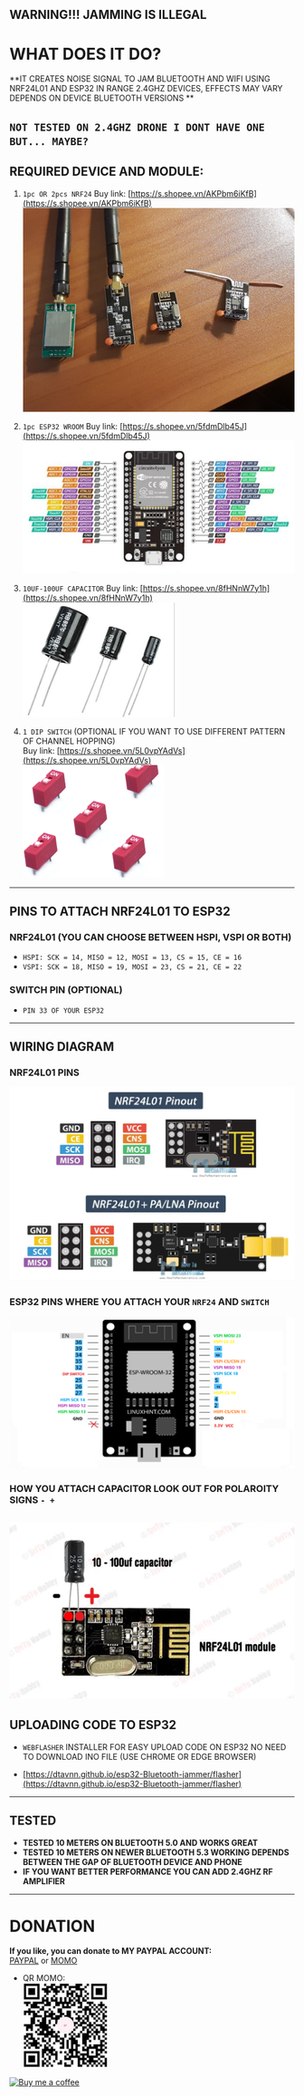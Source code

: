 **WARNING!!! JAMMING IS ILLEGAL**
 ---
# WHAT DOES IT DO?
**IT CREATES NOISE SIGNAL TO JAM BLUETOOTH AND WIFI USING NRF24L01 AND ESP32 IN RANGE 2.4GHZ DEVICES, EFFECTS MAY VARY DEPENDS ON DEVICE BLUETOOTH VERSIONS **

`NOT TESTED ON 2.4GHZ DRONE I DONT HAVE ONE BUT... MAYBE?` 
---
## REQUIRED DEVICE AND MODULE:
1. `1pc OR 2pcs NRF24` Buy link: [https://s.shopee.vn/AKPbm6iKfB](https://s.shopee.vn/AKPbm6iKfB)<br>
   <img src="assets/nrf24.jpg" width="550">

2. `1pc ESP32 WROOM` Buy link: [https://s.shopee.vn/5fdmDlb45J](https://s.shopee.vn/5fdmDlb45J)<br>
   <img src="assets/esp32.png" width="550">

3. `10UF-100UF CAPACITOR` Buy link: [https://s.shopee.vn/8fHNnW7y1h](https://s.shopee.vn/8fHNnW7y1h)<br>
   <img src="assets/cap.png">

4. `1 DIP SWITCH` (OPTIONAL IF YOU WANT TO USE DIFFERENT PATTERN OF CHANNEL HOPPING)<br>
   Buy link: [https://s.shopee.vn/5L0vpYAdVs](https://s.shopee.vn/5L0vpYAdVs)<br>
   <img src="assets/sw.png" width="250">
---

## PINS TO ATTACH NRF24L01 TO ESP32
### NRF24L01 (YOU CAN CHOOSE BETWEEN HSPI, VSPI OR BOTH)
+ `HSPI: SCK = 14, MISO = 12, MOSI = 13, CS = 15, CE = 16`
+ `VSPI: SCK = 18, MISO = 19, MOSI = 23, CS = 21, CE = 22`

### SWITCH PIN (OPTIONAL)  
+ `PIN 33 OF YOUR ESP32`
---

## WIRING DIAGRAM
### NRF24L01 PINS
  ![NRF24L01 PIN](assets/NRF24L01_pin.png)

### ESP32 PINS WHERE YOU ATTACH YOUR `NRF24` AND `SWITCH `
  ![32](assets/esp32_pin.png)

### HOW YOU ATTACH CAPACITOR LOOK OUT FOR POLAROITY SIGNS `- +`
  ![NRF24 CAPACITOR](assets/cap_pin.png)
--- 

## UPLOADING CODE TO ESP32
- `WEBFLASHER` INSTALLER FOR EASY UPLOAD CODE ON ESP32 NO NEED TO DOWNLOAD INO FILE (USE CHROME OR EDGE BROWSER)

- [https://dtavnn.github.io/esp32-Bluetooth-jammer/flasher](https://dtavnn.github.io/esp32-Bluetooth-jammer/flasher)

---

## TESTED
+ **TESTED 10 METERS ON BLUETOOTH 5.0 AND WORKS GREAT**
+ **TESTED 10 METERS ON NEWER BLUETOOTH 5.3 WORKING DEPENDS BETWEEN THE GAP OF BLUETOOTH DEVICE AND PHONE**
+ **IF YOU WANT BETTER PERFORMANCE YOU CAN ADD 2.4GHZ RF AMPLIFIER**

---

# DONATION
**If you like, you can donate to MY PAYPAL ACCOUNT:**  
[PAYPAL](https://paypal.me/dtavnn) or [MOMO](assets/momo.jpg)  

- QR MOMO:  
<img src="assets/momo.jpg" alt="QR momo" width="150"><br>

[![Buy me a coffee](https://img.buymeacoffee.com/button-api/?text=Buy%20me%20a%20coffee&emoji=☕&slug=anhdt&button_colour=FFDD00&font_colour=000000&font_family=Lato&outline_colour=000000&coffee_colour=ffffff)](https://coff.ee/anhdt)

